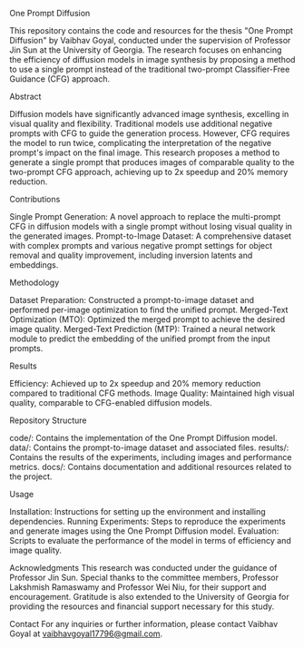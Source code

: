One Prompt Diffusion

This repository contains the code and resources for the thesis "One Prompt Diffusion" by Vaibhav Goyal, conducted under the supervision of Professor Jin Sun at the University of Georgia. The research focuses on enhancing the efficiency of diffusion models in image synthesis by proposing a method to use a single prompt instead of the traditional two-prompt Classifier-Free Guidance (CFG) approach.

Abstract

Diffusion models have significantly advanced image synthesis, excelling in visual quality and flexibility. Traditional models use additional negative prompts with CFG to guide the generation process. However, CFG requires the model to run twice, complicating the interpretation of the negative prompt's impact on the final image. This research proposes a method to generate a single prompt that produces images of comparable quality to the two-prompt CFG approach, achieving up to 2x speedup and 20% memory reduction.

Contributions

Single Prompt Generation: A novel approach to replace the multi-prompt CFG in diffusion models with a single prompt without losing visual quality in the generated images.
Prompt-to-Image Dataset: A comprehensive dataset with complex prompts and various negative prompt settings for object removal and quality improvement, including inversion latents and embeddings.

Methodology

Dataset Preparation: Constructed a prompt-to-image dataset and performed per-image optimization to find the unified prompt.
Merged-Text Optimization (MTO): Optimized the merged prompt to achieve the desired image quality.
Merged-Text Prediction (MTP): Trained a neural network module to predict the embedding of the unified prompt from the input prompts.

Results

Efficiency: Achieved up to 2x speedup and 20% memory reduction compared to traditional CFG methods.
Image Quality: Maintained high visual quality, comparable to CFG-enabled diffusion models.

Repository Structure

code/: Contains the implementation of the One Prompt Diffusion model.
data/: Contains the prompt-to-image dataset and associated files.
results/: Contains the results of the experiments, including images and performance metrics.
docs/: Contains documentation and additional resources related to the project.

Usage

Installation: Instructions for setting up the environment and installing dependencies.
Running Experiments: Steps to reproduce the experiments and generate images using the One Prompt Diffusion model.
Evaluation: Scripts to evaluate the performance of the model in terms of efficiency and image quality.

Acknowledgments
This research was conducted under the guidance of Professor Jin Sun. Special thanks to the committee members, Professor Lakshmish Ramaswamy and Professor Wei Niu, for their support and encouragement. Gratitude is also extended to the University of Georgia for providing the resources and financial support necessary for this study.

Contact
For any inquiries or further information, please contact Vaibhav Goyal at vaibhavgoyal17796@gmail.com.
